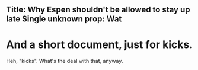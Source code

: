 Title: Why Espen shouldn't be allowed to stay up late
Single unknown prop: Wat
-----------------------------------------------------

# And a short document, just for kicks.

Heh, "kicks". What's the deal with that, anyway.
